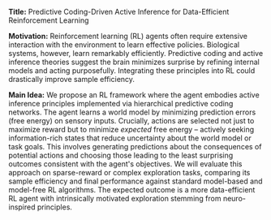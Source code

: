 **Title:** Predictive Coding-Driven Active Inference for Data-Efficient Reinforcement Learning

**Motivation:** Reinforcement learning (RL) agents often require extensive interaction with the environment to learn effective policies. Biological systems, however, learn remarkably efficiently. Predictive coding and active inference theories suggest the brain minimizes surprise by refining internal models and acting purposefully. Integrating these principles into RL could drastically improve sample efficiency.

**Main Idea:** We propose an RL framework where the agent embodies active inference principles implemented via hierarchical predictive coding networks. The agent learns a world model by minimizing prediction errors (free energy) on sensory inputs. Crucially, actions are selected not just to maximize reward but to minimize *expected* free energy – actively seeking information-rich states that reduce uncertainty about the world model or task goals. This involves generating predictions about the consequences of potential actions and choosing those leading to the least surprising outcomes consistent with the agent's objectives. We will evaluate this approach on sparse-reward or complex exploration tasks, comparing its sample efficiency and final performance against standard model-based and model-free RL algorithms. The expected outcome is a more data-efficient RL agent with intrinsically motivated exploration stemming from neuro-inspired principles.